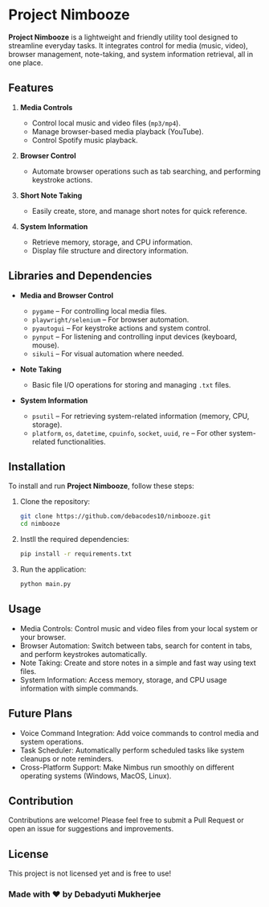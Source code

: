 # Project Nimbooze

**Project Nimbooze** is a lightweight and friendly utility tool designed to streamline everyday tasks. It integrates control for media (music, video), browser management, note-taking, and system information retrieval, all in one place. 

## Features

1. **Media Controls**
   - Control local music and video files (`mp3/mp4`).
   - Manage browser-based media playback (YouTube).
   - Control Spotify music playback.

2. **Browser Control**
   - Automate browser operations such as tab searching, and performing keystroke actions.
   
3. **Short Note Taking**
   - Easily create, store, and manage short notes for quick reference.
   
4. **System Information**
   - Retrieve memory, storage, and CPU information.
   - Display file structure and directory information.

## Libraries and Dependencies

- **Media and Browser Control**
  - `pygame` – For controlling local media files.
  - `playwright/selenium` – For browser automation.
  - `pyautogui` – For keystroke actions and system control.
  - `pynput` – For listening and controlling input devices (keyboard, mouse).
  - `sikuli` – For visual automation where needed.

- **Note Taking**
  - Basic file I/O operations for storing and managing `.txt` files.

- **System Information**
  - `psutil` – For retrieving system-related information (memory, CPU, storage).
  - `platform`, `os`, `datetime`, `cpuinfo`, `socket`, `uuid`, `re` – For other system-related functionalities.

## Installation

To install and run **Project Nimbooze**, follow these steps:

1. Clone the repository:
    ```bash
   git clone https://github.com/debacodes10/nimbooze.git
   cd nimbooze

2. Instll the required dependencies:
    ```bash
    pip install -r requirements.txt

3. Run the application:
    ```bash
    python main.py


## Usage

- Media Controls: Control music and video files from your local system or your browser.
- Browser Automation: Switch between tabs, search for content in tabs, and perform keystrokes automatically.
- Note Taking: Create and store notes in a simple and fast way using text files.
- System Information: Access memory, storage, and CPU usage information with simple commands.

## Future Plans

- Voice Command Integration: Add voice commands to control media and system operations.
- Task Scheduler: Automatically perform scheduled tasks like system cleanups or note reminders.
- Cross-Platform Support: Make Nimbus run smoothly on different operating systems (Windows, MacOS, Linux).

## Contribution

Contributions are welcome! Please feel free to submit a Pull Request or open an issue for suggestions and improvements.

## License

This project is not licensed yet and is free to use!

### Made with ❤️ by Debadyuti Mukherjee